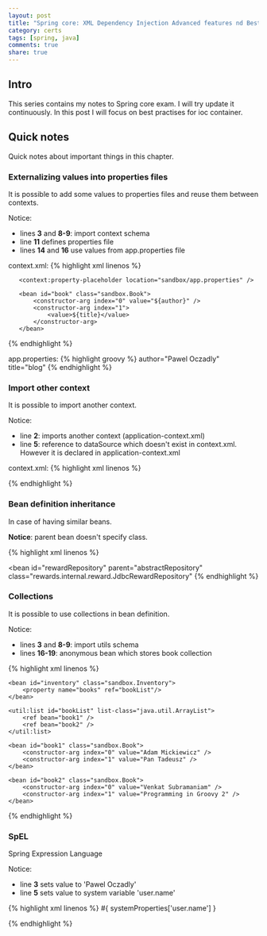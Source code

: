 ```yaml
---
layout: post
title: "Spring core: XML Dependency Injection Advanced features nd Best Practises"
category: certs
tags: [spring, java]
comments: true
share: true
---
```

## Intro

This series contains my notes to Spring core exam. I will try update it continuously. In this post I will focus on best practises for ioc container.

## Quick notes

Quick notes about important things in this chapter.

### Externalizing values into properties files

It is possible to add some values to properties files and reuse them between contexts.

Notice:

- lines **3** and **8-9**: import context schema
- line **11** defines properties file
- lines **14** and **16** use values from app.properties file

context.xml:
{% highlight xml linenos %}
<?xml version="1.0" encoding="UTF-8"?>
<beans xmlns="http://www.springframework.org/schema/beans"
       xmlns:context="http://www.springframework.org/schema/context"
       xmlns:xsi="http://www.w3.org/2001/XMLSchema-instance"
       xsi:schemaLocation="
         http://www.springframework.org/schema/beans
         http://www.springframework.org/schema/beans/spring-beans.xsd
         http://www.springframework.org/schema/context
         http://www.springframework.org/schema/context/spring-context.xsd">

       <context:property-placeholder location="sandbox/app.properties" />

       <bean id="book" class="sandbox.Book">
           <constructor-arg index="0" value="${author}" />
           <constructor-arg index="1">
               <value>${title}</value>
           </constructor-arg>
       </bean>

</beans>
{% endhighlight %}

app.properties:
{% highlight groovy %}
author="Pawel Oczadly"
title="blog"
{% endhighlight %}

### Import other context

It is possible to import another context.

Notice:

- line **2**: imports another context (application-context.xml)
- line **5**: reference to dataSource which doesn't exist in context.xml. However it is declared in application-context.xml

context.xml:
{% highlight xml linenos %}
<beans>
  <import resource="classpath:sandbox/application-context.xml" />

  <bean id="accountRepository" class="pl.oczadly.account.JdbcAccountRepository">
    <property name="dataSource" ref="dataSource" />
  </bean>
</beans>
{% endhighlight %}

### Bean definition inheritance

In case of having similar beans.

**Notice**: parent bean doesn't specify class.

{% highlight xml linenos %}
<beans>
  <!-- parent bean: -->
  <bean id="abstractRepository" abstract="true">
  	<property name="dataSource" ref="dataSource" />
  </bean>

  <!-- children override class -->
  <bean id="accountRepository" parent="abstractRepository"
  	class="rewards.internal.account.JdbcAccountRepository" />

  <bean id="restaurantRepository" parent="abstractRepository"
  	class="rewards.internal.restaurant.JdbcRestaurantRepository" />

  <bean id="rewardRepository" parent="abstractRepository"
  	class="rewards.internal.reward.JdbcRewardRepository"
</beans>
{% endhighlight %}

### Collections

It is possible to use collections in bean definition.

Notice:

- lines **3** and **8-9**: import utils schema
- lines **16-19**: anonymous bean which stores book collection

{% highlight xml linenos %}
<?xml version="1.0" encoding="UTF-8"?>
<beans xmlns="http://www.springframework.org/schema/beans"
       xmlns:util="http://www.springframework.org/schema/util"
       xmlns:xsi="http://www.w3.org/2001/XMLSchema-instance"
       xsi:schemaLocation="
         http://www.springframework.org/schema/beans
         http://www.springframework.org/schema/beans/spring-beans.xsd
         http://www.springframework.org/schema/util
         http://www.springframework.org/schema/util/spring-util.xsd">


    <bean id="inventory" class="sandbox.Inventory">
        <property name="books" ref="bookList"/>
    </bean>

    <util:list id="bookList" list-class="java.util.ArrayList">
        <ref bean="book1" />
        <ref bean="book2" />
    </util:list>

    <bean id="book1" class="sandbox.Book">
        <constructor-arg index="0" value="Adam Mickiewicz" />
        <constructor-arg index="1" value="Pan Tadeusz" />
    </bean>

    <bean id="book2" class="sandbox.Book">
        <constructor-arg index="0" value="Venkat Subramaniam" />
        <constructor-arg index="1" value="Programming in Groovy 2" />
    </bean>

</beans>
{% endhighlight %}

### SpEL

Spring Expression Language

Notice:

- line **3** sets value to 'Pawel Oczadly'
- line **5** sets value to system variable 'user.name'

{% highlight xml linenos %}
<beans>
  <bean id="b1" class="sandbox.Book">
    <constructor-arg index="0" value="#{ b2.author }" />
    <constructor-arg index="1">
      <value>#{ systemProperties['user.name'] }</value>
    </constructor-arg>
  </bean>

  <bean id="b2" class="sandbox.Book">
    <property name="author" value="Pawel Oczadly" />
    <property name="title" value="blog" />
  </bean>
</beans>
{% endhighlight %}

